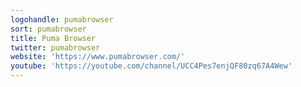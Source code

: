 ```yaml
---
logohandle: pumabrowser
sort: pumabrowser
title: Puma Browser
twitter: pumabrowser
website: 'https://www.pumabrowser.com/'
youtube: 'https://youtube.com/channel/UCC4Pes7enjQF80zq67A4Wew'
---
```

